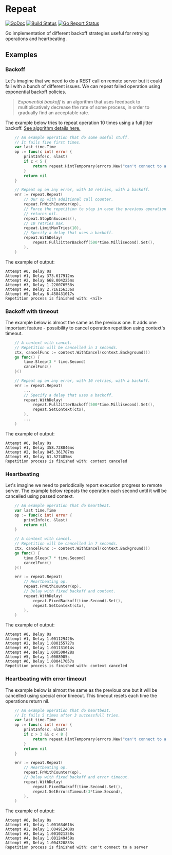 # Repeat

[![GoDoc](https://godoc.org/github.com/ssgreg/repeat?status.svg)](https://godoc.org/github.com/ssgreg/repeat)
[![Build Status](https://travis-ci.org/ssgreg/repeat.svg?branch=master)](https://travis-ci.org/ssgreg/repeat)
[![Go Report Status](https://goreportcard.com/badge/github.com/ssgreg/repeat)](https://goreportcard.com/report/github.com/ssgreg/repeat)

Go implementation of different backoff strategies useful for retrying operations and heartbeating.

## Examples

### Backoff

Let's imagine that we need to do a REST call on remote server but it could fail with a bunch of different issues. We can repeat failed operation using exponential backoff policies.

> *Exponential backoff* is an algorithm that uses feedback to multiplicatively decrease the rate of some process, in order to gradually find an acceptable rate.

The example below tries to repeat operation 10 times using a full jitter backoff. [See algorithm details here.](https://aws.amazon.com/blogs/architecture/exponential-backoff-and-jitter/)

```go
    // An example operation that do some useful stuff.
    // It fails five first times.
    var last time.Time
    op := func(c int) error {
        printInfo(c, &last)
        if c < 5 {
            return repeat.HintTemporary(errors.New("can't connect to a server"))
        }
        return nil
    }

    // Repeat op on any error, with 10 retries, with a backoff.
    err := repeat.Repeat(
        // Our op with additional call counter.
        repeat.FnWithCounter(op),
        // Force the repetition to stop in case the previous operation
        // returns nil.
        repeat.StopOnSuccess(),
        // 10 retries max.
        repeat.LimitMaxTries(10),
        // Specify a delay that uses a backoff.
        repeat.WithDelay(
            repeat.FullJitterBackoff(500*time.Millisecond).Set(),
        ),
    )
```

The example of output:

```
Attempt #0, Delay 0s
Attempt #1, Delay 373.617912ms
Attempt #2, Delay 668.004225ms
Attempt #3, Delay 1.220076558s
Attempt #4, Delay 2.716156336s
Attempt #5, Delay 6.458431017s
Repetition process is finished with: <nil>
```

### Backoff with timeout

The example below is almost the same as the previous one. It adds one important feature - possibility to cancel operation repetition using context's timeout.

```go
    // A context with cancel.
    // Repetition will be cancelled in 3 seconds.
    ctx, cancelFunc := context.WithCancel(context.Background())
    go func() {
        time.Sleep(3 * time.Second)
        cancelFunc()
    }()

    // Repeat op on any error, with 10 retries, with a backoff.
    err := repeat.Repeat(
        ...
        // Specify a delay that uses a backoff.
        repeat.WithDelay(
            repeat.FullJitterBackoff(500*time.Millisecond).Set(),
            repeat.SetContext(ctx),
        ),
        ...
    )
```

The example of output:

```
Attempt #0, Delay 0s
Attempt #1, Delay 358.728046ms
Attempt #2, Delay 845.361787ms
Attempt #3, Delay 61.527485ms
Repetition process is finished with: context canceled
```

### Heartbeating

Let's imagine we need to periodically report execution progress to remote server. The example below repeats the operation each second until it will be cancelled using passed context.

```go
    // An example operation that do heartbeat.
    var last time.Time
    op := func(c int) error {
        printInfo(c, &last)
        return nil
    }

    // A context with cancel.
    // Repetition will be cancelled in 7 seconds.
    ctx, cancelFunc := context.WithCancel(context.Background())
    go func() {
        time.Sleep(7 * time.Second)
        cancelFunc()
    }()

    err := repeat.Repeat(
        // Heartbeating op.
        repeat.FnWithCounter(op),
        // Delay with fixed backoff and context.
        repeat.WithDelay(
            repeat.FixedBackoff(time.Second).Set(),
            repeat.SetContext(ctx),
        ),
    )
```

The example of output:

```
Attempt #0, Delay 0s
Attempt #1, Delay 1.001129426s
Attempt #2, Delay 1.000155727s
Attempt #3, Delay 1.001131014s
Attempt #4, Delay 1.000500428s
Attempt #5, Delay 1.0008985s
Attempt #6, Delay 1.000417057s
Repetition process is finished with: context canceled
```

### Heartbeating with error timeout

The example below is almost the same as the previous one but it will be cancelled using special error timeout. This timeout resets each time the operations return nil.

```go
    // An example operation that do heartbeat.
    // It fails 5 times after 3 successfull tries.
    var last time.Time
    op := func(c int) error {
        printInfo(c, &last)
        if c > 3 && c < 8 {
            return repeat.HintTemporary(errors.New("can't connect to a server"))
        }
        return nil
    }

    err := repeat.Repeat(
        // Heartbeating op.
        repeat.FnWithCounter(op),
        // Delay with fixed backoff and error timeout.
        repeat.WithDelay(
            repeat.FixedBackoff(time.Second).Set(),
            repeat.SetErrorsTimeout(3*time.Second),
        ),
    )
```

The example of output:

```
Attempt #0, Delay 0s
Attempt #1, Delay 1.001634616s
Attempt #2, Delay 1.004912408s
Attempt #3, Delay 1.001021358s
Attempt #4, Delay 1.001249459s
Attempt #5, Delay 1.004320833s
Repetition process is finished with: can't connect to a server
```
